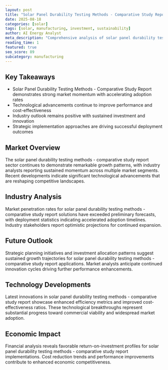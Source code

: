 ```yaml
---
layout: post
title: "Solar Panel Durability Testing Methods - Comparative Study Report"
date: 2025-08-18
categories: [solar]
tags: [solar, manufacturing, investment, sustainability]
author: AI Energy Analyst
meta_description: "Comprehensive analysis of solar panel durability testing methods - comparative study report covering market trends, technology developments, and industry outlook. Discover key insights and future projections."
reading_time: 1
featured: true
seo_score: 89
subcategory: manufacturing
---
```


## Key Takeaways

- Solar Panel Durability Testing Methods - Comparative Study Report demonstrates strong market momentum with accelerating adoption rates
- Technological advancements continue to improve performance and cost-effectiveness
- Industry outlook remains positive with sustained investment and innovation
- Strategic implementation approaches are driving successful deployment outcomes

## Market Overview

The solar panel durability testing methods - comparative study report sector continues to demonstrate remarkable growth patterns, with industry analysts reporting sustained momentum across multiple market segments. Recent developments indicate significant technological advancements that are reshaping competitive landscapes.

## Industry Analysis

Market penetration rates for solar panel durability testing methods - comparative study report solutions have exceeded preliminary forecasts, with deployment statistics indicating accelerated adoption timelines. Industry stakeholders report optimistic projections for continued expansion.

## Future Outlook

Strategic planning initiatives and investment allocation patterns suggest sustained growth trajectories for solar panel durability testing methods - comparative study report applications. Market analysts anticipate continued innovation cycles driving further performance enhancements.

## Technology Developments

Latest innovations in solar panel durability testing methods - comparative study report showcase enhanced efficiency metrics and improved cost-effectiveness ratios. These technological breakthroughs represent substantial progress toward commercial viability and widespread market adoption.

## Economic Impact

Financial analysis reveals favorable return-on-investment profiles for solar panel durability testing methods - comparative study report implementations. Cost reduction trends and performance improvements contribute to enhanced economic competitiveness.


